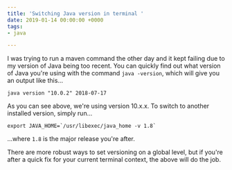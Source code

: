 ```yaml
---
title: 'Switching Java version in terminal '
date: 2019-01-14 00:00:00 +0000
tags:
- java

---
```

I was trying to run a maven command the other day and it kept failing due to my version of Java being too recent. You can quickly find out what version of Java you're using with the command `java -version`, which will give you an output like this...

    java version "10.0.2" 2018-07-17

As you can see above, we're using version 10.x.x. To switch to another installed version, simply run...

    export JAVA_HOME=`/usr/libexec/java_home -v 1.8`

...where `1.8` is the major release you're after.

There are more robust ways to set versioning on a global level, but if you're after a quick fix for your current terminal context, the above will do the job.
